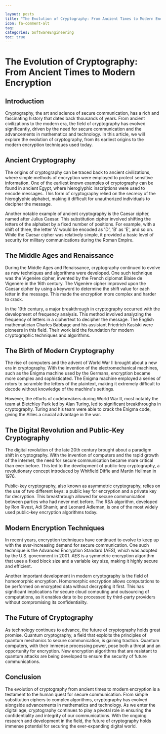 ```yaml
---

layout: posts
title: "The Evolution of Cryptography: From Ancient Times to Modern Encryption"
icon: fa-comment-alt
tag:      
categories: SoftwareEngineering
toc: true
---
```




# The Evolution of Cryptography: From Ancient Times to Modern Encryption

## Introduction

Cryptography, the art and science of secure communication, has a rich and fascinating history that dates back thousands of years. From ancient civilizations to the modern era, the field of cryptography has evolved significantly, driven by the need for secure communication and the advancements in mathematics and technology. In this article, we will explore the evolution of cryptography, from its earliest origins to the modern encryption techniques used today.

## Ancient Cryptography

The origins of cryptography can be traced back to ancient civilizations, where simple methods of encryption were employed to protect sensitive information. One of the earliest known examples of cryptography can be found in ancient Egypt, where hieroglyphic inscriptions were used to encode messages. This form of cryptography relied on the secrecy of the hieroglyphic alphabet, making it difficult for unauthorized individuals to decipher the message.

Another notable example of ancient cryptography is the Caesar cipher, named after Julius Caesar. This substitution cipher involved shifting the letters of the alphabet by a fixed number of positions. For example, with a shift of three, the letter 'A' would be encoded as 'D', 'B' as 'E', and so on. While the Caesar cipher was relatively simple, it provided a basic level of security for military communications during the Roman Empire.

## The Middle Ages and Renaissance

During the Middle Ages and Renaissance, cryptography continued to evolve as new techniques and algorithms were developed. One such technique was the Vigenère cipher, invented by the French diplomat Blaise de Vigenère in the 16th century. The Vigenère cipher improved upon the Caesar cipher by using a keyword to determine the shift value for each letter in the message. This made the encryption more complex and harder to crack.

In the 19th century, a major breakthrough in cryptography occurred with the development of frequency analysis. This method involved analyzing the frequency of letters in a ciphertext to decipher the message. The English mathematician Charles Babbage and his assistant Friedrich Kasiski were pioneers in this field. Their work laid the foundation for modern cryptographic techniques and algorithms.

## The Birth of Modern Cryptography

The rise of computers and the advent of World War II brought about a new era in cryptography. With the invention of the electromechanical machines, such as the Enigma machine used by the Germans, encryption became more complex and sophisticated. The Enigma machine employed a series of rotors to scramble the letters of the plaintext, making it extremely difficult to decode without knowledge of the machine's settings.

However, the efforts of codebreakers during World War II, most notably the team at Bletchley Park led by Alan Turing, led to significant breakthroughs in cryptography. Turing and his team were able to crack the Enigma code, giving the Allies a crucial advantage in the war.

## The Digital Revolution and Public-Key Cryptography

The digital revolution of the late 20th century brought about a paradigm shift in cryptography. With the invention of computers and the rapid growth of the internet, the need for secure communication became more critical than ever before. This led to the development of public-key cryptography, a revolutionary concept introduced by Whitfield Diffie and Martin Hellman in 1976.

Public-key cryptography, also known as asymmetric cryptography, relies on the use of two different keys: a public key for encryption and a private key for decryption. This breakthrough allowed for secure communication between parties who had never met before. The RSA algorithm, developed by Ron Rivest, Adi Shamir, and Leonard Adleman, is one of the most widely used public-key encryption algorithms today.

## Modern Encryption Techniques

In recent years, encryption techniques have continued to evolve to keep up with the ever-increasing demand for secure communication. One such technique is the Advanced Encryption Standard (AES), which was adopted by the U.S. government in 2001. AES is a symmetric encryption algorithm that uses a fixed block size and a variable key size, making it highly secure and efficient.

Another important development in modern cryptography is the field of homomorphic encryption. Homomorphic encryption allows computations to be performed on encrypted data without decrypting it first. This has significant implications for secure cloud computing and outsourcing of computations, as it enables data to be processed by third-party providers without compromising its confidentiality.

## The Future of Cryptography

As technology continues to advance, the future of cryptography holds great promise. Quantum cryptography, a field that exploits the principles of quantum mechanics to secure communication, is gaining traction. Quantum computers, with their immense processing power, pose both a threat and an opportunity for encryption. New encryption algorithms that are resistant to quantum attacks are being developed to ensure the security of future communications.

## Conclusion

The evolution of cryptography from ancient times to modern encryption is a testament to the human quest for secure communication. From simple substitution ciphers to complex algorithms, cryptography has evolved alongside advancements in mathematics and technology. As we enter the digital age, cryptography continues to play a pivotal role in ensuring the confidentiality and integrity of our communications. With the ongoing research and development in the field, the future of cryptography holds immense potential for securing the ever-expanding digital world.